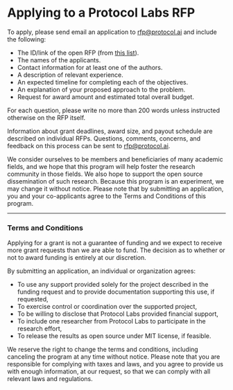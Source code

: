 # Applying to a Protocol Labs RFP

To apply, please send email an application to rfp@protocol.ai and include the following:
 
 - The ID/link of the open RFP (from [this list](https://github.com/protocol/research-RFPs)).
 - The names of the applicants.
 - Contact information for at least one of the authors.
 - A description of relevant experience.
 - An expected timeline for completing each of the objectives.
 - An explanation of your proposed approach to the problem.
 - Request for award amount and estimated total overall budget.
 

For each question, please write no more than 200 words unless instructed otherwise on the RFP itself.

Information about grant deadlines, award size, and payout schedule are described on individual RFPs.  Questions, comments, concerns, and feedback on this process can be sent to [rfp@protocol.ai](mailto:rfp@protocol.ai).

We consider ourselves to be members and beneficiaries of many academic fields, and we hope that this program will help foster the research community in those fields. We also hope to support the open source dissemination of such research.  Because this program is an experiment, we may change it without notice.  Please note that by submitting an application, you and your co-applicants agree to the Terms and Conditions of this program.


----

### Terms and Conditions
Applying for a grant is not a guarantee of funding and we expect to receive more grant requests than we are able to fund. The decision as to whether or not to award funding is entirely at our discretion.

By submitting an application, an individual or organization agrees:
- To use any support provided solely for the project described in the funding request and to provide documentation supporting this use, if requested,
- To exercise control or coordination over the supported project,
- To be willing to disclose that Protocol Labs provided financial support,
- To include one researcher from Protocol Labs to participate in the research effort,
- To release the results as open source under MIT license, if feasible.

We reserve the right to change the terms and conditions, including canceling the program at any time without notice.  Please note that you are responsible for complying with taxes and laws, and you agree to provide us with enough information, at our request, so that we can comply with all relevant laws and regulations.  
